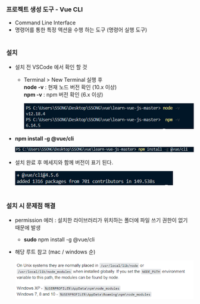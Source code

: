 ### 프로젝트 생성 도구 - Vue CLI
- Command Line Interface
- 명령어를 통한 특정 액션을 수행 하는 도구 (명령어 실행 도구) 
#
### 설치 
- 설치 전 VSCode 에서 확인 할 것 
  - Terminal > New Terminal 실행 후    
    **node -v** : 현재 노드 버전 확인 (10.x 이상)   
    **npm -v** : npm 버전 확인 (6.x 이상)   
	
    <img src="/Vue/img/cli1.png">
   
- **npm install -g @vue/cli**    

  <img src="/Vue/img/cli2.png">
  
- 설치 완료 후 메세지와 함께 버전이 표기 된다.    

  <img src="/Vue/img/cli3.png">
  

#

### 설치 시 문제점 해결 
- permission 에러 : 설치한 라이브러리가 위치하는 폴더에 파일 쓰기 권한이 없기 때문에 발생 
  - **sudo** npm install -g @vue/cli 
 
- 해당 루트 참고 (mac / windows 순)

  <img src="/Vue/img/cli4.png">

